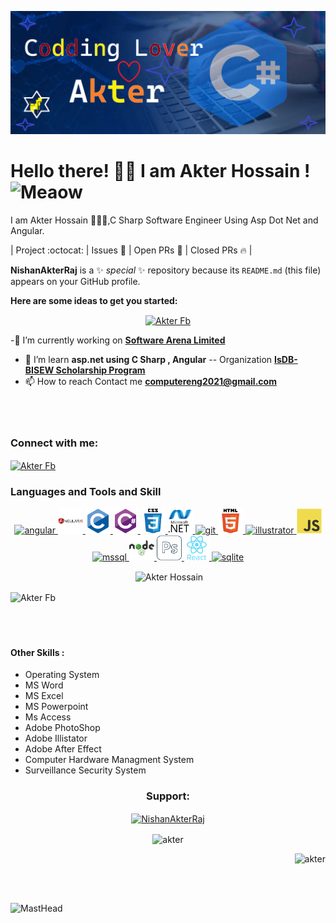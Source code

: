  [![MastHead](https://github.com/NishanAkterRaj/NishanAkterRaj/blob/main/nishanakterraj/cover.png)](https://github.com/nishanakterraj)

# Hello there! 👋🏻 I am Akter Hossain ! <img src="https://i.imgur.com/veZrcC7.gif" alt="Meaow" width="50" />

I am Akter Hossain 🙋🏻‍♂️,C Sharp Software Engineer Using Asp Dot Net and Angular. 

|      Project :octocat:   |     Issues :bug:   | Open PRs :bell:  | Closed PRs :fire:  | 


**NishanAkterRaj** is a ✨ _special_ ✨ repository because its `README.md` (this file) appears on your GitHub profile.

**Here are some ideas to get you started:** </br>
<p align="center">
<a href="https://www.isdb-bisew.org" target="blank">
<img align="center" src="https://github.com/akter97/NishanAkterRaj/assets/73638554/663eb0f8-1bc7-429b-8f18-877088410d71" alt="Akter Fb" height="200" width="300" />
</a>

-🔭 I’m currently working on  <a href="https://softwarearenaltd.com/">**Software Arena Limited**</a>
- 🌱 I’m learn **asp.net using C Sharp , Angular** -- Organization  <a href="https://www.isdb-bisew.org"> **IsDB-BISEW Scholarship Program**</a> 
- 📫 How to reach Contact me **computereng2021@gmail.com**
<br><br><br><br>
<h3 align="left">Connect with me:</h3>
<p align="left">  
<a href="https://fb.com/akter970" target="blank"><img align="center" src="https://raw.githubusercontent.com/rahuldkjain/github-profile-readme-generator/master/src/images/icons/Social/facebook.svg" alt="Akter Fb" height="30" width="40" /></a>  
</p>
<h3 align="left">Languages and Tools and Skill</h3>
<p align="center"> <a href="https://angular.io" target="_blank" rel="noreferrer"> <img src="https://angular.io/assets/images/logos/angular/angular.svg" alt="angular" width="40" height="40"/> </a> <a href="https://angular.io" target="_blank" rel="noreferrer"> <img src="https://raw.githubusercontent.com/devicons/devicon/master/icons/angularjs/angularjs-original-wordmark.svg" alt="angularjs" width="40" height="40"/> </a> <a href="https://www.cprogramming.com/" target="_blank" rel="noreferrer"> <img src="https://raw.githubusercontent.com/devicons/devicon/master/icons/c/c-original.svg" alt="c" width="40" height="40"/> </a> <a href="https://www.w3schools.com/cs/" target="_blank" rel="noreferrer"> <img src="https://raw.githubusercontent.com/devicons/devicon/master/icons/csharp/csharp-original.svg" alt="csharp" width="40" height="40"/> </a> <a href="https://www.w3schools.com/css/" target="_blank" rel="noreferrer"> <img src="https://raw.githubusercontent.com/devicons/devicon/master/icons/css3/css3-original-wordmark.svg" alt="css3" width="40" height="40"/> </a> <a href="https://dotnet.microsoft.com/" target="_blank" rel="noreferrer"> <img src="https://raw.githubusercontent.com/devicons/devicon/master/icons/dot-net/dot-net-original-wordmark.svg" alt="dotnet" width="40" height="40"/> </a> <a href="https://git-scm.com/" target="_blank" rel="noreferrer"> <img src="https://www.vectorlogo.zone/logos/git-scm/git-scm-icon.svg" alt="git" width="40" height="40"/> </a> <a href="https://www.w3.org/html/" target="_blank" rel="noreferrer"> <img src="https://raw.githubusercontent.com/devicons/devicon/master/icons/html5/html5-original-wordmark.svg" alt="html5" width="40" height="40"/> </a> <a href="https://www.adobe.com/in/products/illustrator.html" target="_blank" rel="noreferrer"> <img src="https://www.vectorlogo.zone/logos/adobe_illustrator/adobe_illustrator-icon.svg" alt="illustrator" width="40" height="40"/> </a> <a href="https://developer.mozilla.org/en-US/docs/Web/JavaScript" target="_blank" rel="noreferrer"> <img src="https://raw.githubusercontent.com/devicons/devicon/master/icons/javascript/javascript-original.svg" alt="javascript" width="40" height="40"/> </a> <a href="https://www.microsoft.com/en-us/sql-server" target="_blank" rel="noreferrer"> <img src="https://www.svgrepo.com/show/303229/microsoft-sql-server-logo.svg" alt="mssql" width="40" height="40"/> </a> <a href="https://nodejs.org" target="_blank" rel="noreferrer"> <img src="https://raw.githubusercontent.com/devicons/devicon/master/icons/nodejs/nodejs-original-wordmark.svg" alt="nodejs" width="40" height="40"/> </a> <a href="https://www.photoshop.com/en" target="_blank" rel="noreferrer"> <img src="https://raw.githubusercontent.com/devicons/devicon/master/icons/photoshop/photoshop-line.svg" alt="photoshop" width="40" height="40"/> </a> <a href="https://reactjs.org/" target="_blank" rel="noreferrer"> <img src="https://raw.githubusercontent.com/devicons/devicon/master/icons/react/react-original-wordmark.svg" alt="react" width="40" height="40"/> </a> <a href="https://www.sqlite.org/" target="_blank" rel="noreferrer"> <img src="https://www.vectorlogo.zone/logos/sqlite/sqlite-icon.svg" alt="sqlite" width="40" height="40"/> </a> </p>   
<p align="center">  
 <p align="center">&nbsp;<img align="center" src="https://github-readme-stats.vercel.app/api/top-langs/?username=nishanakterraj&layout=compact&hide=html" alt="Akter Hossain" /></p>
</p>
<img align="center" src="https://github.com/akter97/NishanAkterRaj/blob/main/nishanakterraj/giphy.gif" alt="Akter Fb" height="400" width="100%" />
<br><br><br><br> 

#### Other Skills :
- Operating System 
- MS Word
- MS Excel
- MS Powerpoint
- Ms Access
- Adobe PhotoShop
- Adobe Illistator
- Adobe After Effect
- Computer Hardware Managment System
- Surveillance Security System 

<h3 align="center">Support:</h3>
<p align="center"><a align="center" href="https://ko-fi.com/akter97"> <img align="center" src="https://cdn.ko-fi.com/cdn/kofi3.png?v=3" height="50" width="210" alt="NishanAkterRaj"/></a></p>
<p align="center"><img align="center" src="https://github-readme-stats.vercel.app/api?username=akter97&show_icons=true&locale=en" alt="akter" /></p>
<p align="right"><img src="https://github-readme-streak-stats.herokuapp.com/?user=akter97" alt="akter"/></p><br><br>

 ![MastHead](https://github.com/akter97/akter97/blob/main/nishanakterraj/private%20file%20access.PNG)

